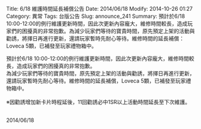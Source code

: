 Title: 6/18 維護時間延長補償公告
Date: 2014/06/18
Modify: 2014-10-26 01:27
Category: 異常
Tags: 台版公告
Slug: announce_241
Summary: 預計於6/18 10:00-12:00的例行維護更新時間，因此次更新內容龐大，維修時間較長，造成玩家們的困擾真的非常抱歉。為減少玩家們等待的寶貴時間，原先預定上架的活動與勸誘，將擇日再進行更新，還請玩家暫時先耐心等待。維修時間的延長補償：Loveca 5顆，已補發至玩家禮物箱中。

<div class="content_news">
<div class="note">
<p>
預計於6/18 10:00-12:00的例行維護更新時間，因此次更新內容龐大，維修時間較長，造成玩家們的困擾真的非常抱歉。<br />
為減少玩家們等待的寶貴時間，原先預定上架的活動與勸誘，將擇日再進行更新，還請玩家暫時先耐心等待。維修時間的延長補償，Loveca 5顆，已補發至玩家禮物箱中。<br />
<br />
※因勸誘增加新卡片時程延後，11回勸誘必中1SR以上活動時間延長至下次維護。<br />
<br />
</p>
		2014/06/18
		         
</div>
</div>
